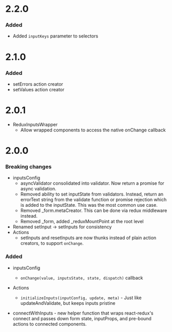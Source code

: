# 2.2.0
### Added
- Added `inputKeys` parameter to selectors

# 2.1.0
### Added
- setErrors action creator
- setValues action creator

# 2.0.1
- ReduxInputsWrapper
    - Allow wrapped components to access the native onChange callback

# 2.0.0
### Breaking changes
- inputsConfig
    - asyncValidator consolidated into validator. Now return a promise for async validation.
    - Removed ability to set inputState from validators. Instead, return an errorText string from the validate
        function or promise rejection which is added to the inputState. This was the most common use case.
    - Removed _form.metaCreator. This can be done via redux middleware instead.
    - Removed _form, added _reduxMountPoint at the root level
- Renamed setInput -> setInputs for consistency
- Actions
    - setInputs and resetInputs are now thunks instead of plain action creators, to support `onChange`.


### Added
- inputsConfig
    - `onChange(value, inputsState, state, dispatch)` callback

- Actions
    - `initializeInputs(inputConfig, update, meta)` - Just like updateAndValidate, but keeps inputs pristine

- connectWithInputs - new helper function that wraps react-redux's connect and passes down form state, inputProps,
    and pre-bound actions to connected components.

